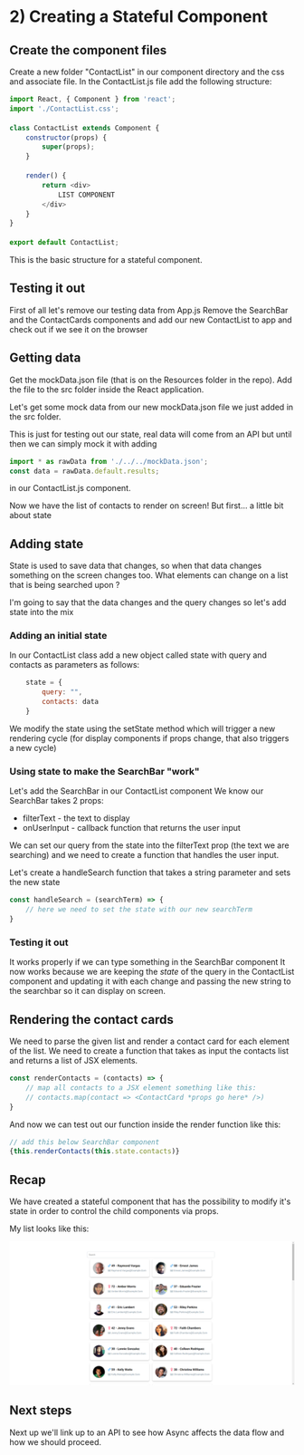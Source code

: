 # 2) Creating a Stateful Component

## Create the component files

Create a new folder "ContactList" in our component directory and the css and associate file.
In the ContactList.js file add the following structure:

```javascript
import React, { Component } from 'react';
import './ContactList.css';

class ContactList extends Component {
    constructor(props) {
        super(props);
    }

    render() {
        return <div>
            LIST COMPONENT
        </div>
    }
}

export default ContactList;
```

This is the basic structure for a stateful component.


## Testing it out
First of all let's remove our testing data from App.js
Remove the SearchBar and the ContactCards components and add our new ContactList to app and check out if we see it on the browser

## Getting data
Get the mockData.json file (that is on the Resources folder in the repo). Add the file to the src folder inside the React application.

Let's get some mock data from our new mockData.json file we just added in the src folder.

This is just for testing out our state, real data will come from an API but until then we can simply mock it with adding 

```javascript
import * as rawData from './../../mockData.json';
const data = rawData.default.results;
```
in our ContactList.js component.

Now we have the list of contacts to render on screen! But first... a little bit about state

## Adding state
State is used to save data that changes, so when that data changes something on the screen changes too. What elements can change on a list that is being searched upon ? 

I'm going to say that the data changes and the query changes so let's add state into the mix

### Adding an initial state
In our ContactList class add a new object called state with query and contacts as parameters as follows: 

```javascript
    state = {
        query: "",
        contacts: data
    }
```

We modify the state using the setState method which will trigger a new rendering cycle (for display components if props change, that also triggers a new cycle)


### Using state to make the SearchBar "work"

Let's add the SearchBar in our ContactList component
We know our SearchBar takes 2 props:
* filterText - the text to display
* onUserInput - callback function that returns the user input

We can set our query from the state into the filterText prop (the text we are searching) and we need to create a function that handles the user input.

Let's create a handleSearch function that takes a string parameter and sets the new state

```javascript
const handleSearch = (searchTerm) => {
    // here we need to set the state with our new searchTerm
}
```

### Testing it out
It works properly if we can type something in the SearchBar component
It now works because we are keeping the *state* of the query in the ContactList component and updating it with each change and passing the new string to the searchbar so it can display on screen.

## Rendering the contact cards

We need to parse the given list and render a contact card for each element of the list. We need to create a function that takes as input the contacts list and returns a list of JSX elements.

```javascript
const renderContacts = (contacts) => {
    // map all contacts to a JSX element something like this:
    // contacts.map(contact => <ContactCard *props go here* />)
}
```

And now we can test out our function inside the render function like this:

```javascript
// add this below SearchBar component
{this.renderContacts(this.state.contacts)}
```

## Recap
We have created a stateful component that has the possibility to modify it's state in order to control the child components via props. 

My list looks like this: 

![Contact List](../Readme_Images/SearchList.png "Contact List")

## Next steps
Next up we'll link up to an API to see how Async affects the data flow and how we should proceed.